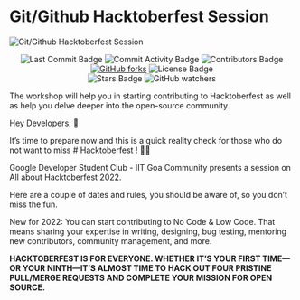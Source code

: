 # Git/Github Hacktoberfest Session

![Git/Github Hacktoberfest Session](https://github.com/DSC-IIT-GOA/Git-Github-Hacktoberfest-Session/blob/main/Resource/Artboard%201slide.png)



<div align="center">
<img src="https://img.shields.io/github/last-commit/DSC-IIT-GOA/Git-Github-Hacktoberfest-Session" alt="Last Commit Badge"/>
<img src="https://img.shields.io/github/commit-activity/w/DSC-IIT-GOA/Git-Github-Hacktoberfest-Session" alt="Commit Activity Badge"/>
<img src="https://img.shields.io/github/contributors/DSC-IIT-GOA/Git-Github-Hacktoberfest-Session" alt="Contributors Badge"/>
<a href="https://github.com/DSC-IIT-GOA/Git-Github-Hacktoberfest-Session/network"><img alt="GitHub forks" src="https://img.shields.io/github/forks/DSC-IIT-GOA/Git-Github-Hacktoberfest-Session"></a>
<img src="https://img.shields.io/github/license/DSC-IIT-GOA/Git-Github-Hacktoberfest-Session" alt="License Badge"/>
<br>
<img src="https://img.shields.io/github/stars/DSC-IIT-GOA/Git-Github-Hacktoberfest-Session?style=social" alt="Stars Badge"/>
<img alt="GitHub watchers" src="https://img.shields.io/github/watchers/DSC-IIT-GOA/Git-Github-Hacktoberfest-Session?style=social">
</div>


The workshop will help you in starting contributing to Hacktoberfest as well as help you delve deeper into the open-source community.



Hey Developers, 🤩

It’s time to prepare now and this is a quick reality check for those who do not want to miss # Hacktoberfest ! 💪🏻

Google Developer Student Club - IIT Goa Community presents a session on All about Hacktoberfest 2022.

Here are a couple of dates and rules, you should be aware of, so you don’t miss the fun.

New for 2022: You can start contributing to No Code & Low Code. That means sharing your expertise in writing, designing, bug testing, mentoring new contributors, community management, and more.

**HACKTOBERFEST IS FOR EVERYONE. WHETHER IT’S YOUR FIRST TIME—OR YOUR NINTH—IT’S ALMOST TIME TO HACK OUT FOUR PRISTINE PULL/MERGE REQUESTS AND COMPLETE YOUR MISSION FOR OPEN SOURCE.**
